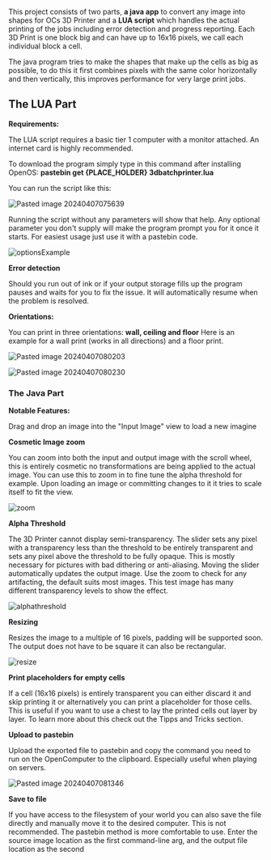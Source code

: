 This project consists of two parts, **a java app** to convert any image into shapes for OCs 3D Printer
and a **LUA script** which handles the actual printing of the jobs including error detection and progress reporting. Each 3D Print is one block big and can have up to 16x16 pixels, we call each individual block a cell.

The java program tries to make the shapes that make up the cells as big as possible, to do this
it first combines pixels with the same color horizontally and then vertically, this improves performance for very large print jobs.

## The LUA Part

**Requirements:**

The LUA script requires a basic tier 1 computer with a monitor attached. 
An internet card is highly recommended.

To download the program simply type in this command after installing OpenOS:
**pastebin get {PLACE_HOLDER} 3dbatchprinter.lua**

You can run the script like this:

![Pasted image 20240407075639](https://github.com/Hansbald/MCImageFormatter/assets/8036073/d2c4d9ec-151f-465e-8fa7-a3c9bb11538f)


Running the script without any parameters will show that help.
Any optional parameter you don't supply will make the program prompt you for it once it starts.
For easiest usage just use it with a pastebin code.

![optionsExample](https://github.com/Hansbald/MCImageFormatter/assets/8036073/8adf9b0c-1ce3-45ac-9aed-80a6631d6a7c)


**Error detection**

Should you run out of ink or if your output storage fills up the program pauses and waits for you to fix the issue. It will automatically resume when the problem is resolved.

**Orientations:**

You can print in three orientations: **wall, ceiling and floor**
Here is an example for a wall print (works in all directions) and a floor print.

![Pasted image 20240407080203](https://github.com/Hansbald/MCImageFormatter/assets/8036073/74726760-028f-4b1c-b6f5-a1dcc4107740)


![Pasted image 20240407080230](https://github.com/Hansbald/MCImageFormatter/assets/8036073/fc8701d1-b777-4bb1-84ce-2a843e497789)



### The Java Part

**Notable Features:**

Drag and drop an image into the "Input Image" view to load a new imagine

**Cosmetic Image zoom**

You can zoom into both the input and output image with the scroll wheel, this is entirely cosmetic no transformations are being applied to the actual image. You can use this to zoom in to fine tune the alpha threshold for example.
Upon loading an image or committing changes to it it tries to scale itself to fit the view.

![zoom](https://github.com/Hansbald/MCImageFormatter/assets/8036073/37f17eaa-9323-43b1-8137-7ed1a72ce668)


**Alpha Threshold**

The 3D Printer cannot display semi-transparency. 
The slider sets any pixel with a transparency less than the threshold to be entirely transparent and sets any pixel above the threshold to be fully opaque. 
This is mostly necessary for pictures with bad dithering or anti-aliasing.
Moving the slider automatically updates the output image.
Use the zoom to check for any artifacting, the default suits most images.
This test image has many different transparency levels to show the effect.

![alphathreshold](https://github.com/Hansbald/MCImageFormatter/assets/8036073/438fa281-3a19-4fdb-a8bd-00b4d9cbece8)


**Resizing**

Resizes the image to a multiple of 16 pixels, padding will be supported soon.
The output does not have to be square it can also be rectangular.

![resize](https://github.com/Hansbald/MCImageFormatter/assets/8036073/b4d7ba50-64eb-4a4a-8bd0-a43e9839bd24)


**Print placeholders for empty cells**

If a cell (16x16 pixels) is entirely transparent you can either discard it and skip printing it
or alternatively you can print a placeholder for those cells.
This is useful if you want to use a chest to lay the printed cells out layer by layer.
To learn more about this check out the Tipps and Tricks section.

**Upload to pastebin**

Upload the exported file to pastebin and copy the command you need to run on
the OpenComputer to the clipboard. Especially useful when playing on servers.

![Pasted image 20240407081346](https://github.com/Hansbald/MCImageFormatter/assets/8036073/81975c19-131f-494a-bbbc-a97b135107ed)

**Save to file**

If you have access to the filesystem of your world you can also save the file directly
and manually move it to the desired computer. This is not recommended.
The pastebin method is more comfortable to use.
Enter the source image location as the first command-line arg, and the output file location as the second
